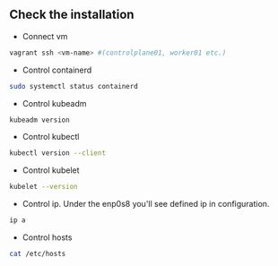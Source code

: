 ## Check the installation

- Connect vm

```bash
vagrant ssh <vm-name> #(controlplane01, worker01 etc.)
```

- Control containerd
```bash
sudo systemctl status containerd
```

- Control kubeadm 
```bash
kubeadm version
```

- Control kubectl
```bash
kubectl version --client
```

- Control kubelet
```bash
kubelet --version
```

- Control ip. Under the enp0s8 you'll see defined ip in configuration.

```bash
ip a
```

- Control hosts

```bash
cat /etc/hosts
```
